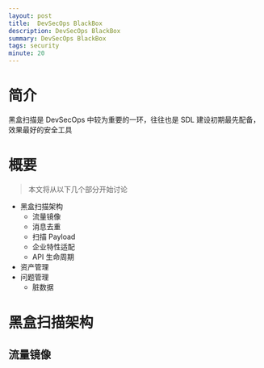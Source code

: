 ```yaml
---
layout: post
title:  DevSecOps BlackBox
description: DevSecOps BlackBox
summary: DevSecOps BlackBox
tags: security
minute: 20
---
```


# 简介

黑盒扫描是 DevSecOps 中较为重要的一环，往往也是 SDL 建设初期最先配备，效果最好的安全工具

# 概要

> 本文将从以下几个部分开始讨论

- 黑盒扫描架构
    - 流量镜像
    - 消息去重
    - 扫描 Payload
    - 企业特性适配
    - API 生命周期
- 资产管理
- 问题管理
    - 脏数据

# 黑盒扫描架构

## 流量镜像

